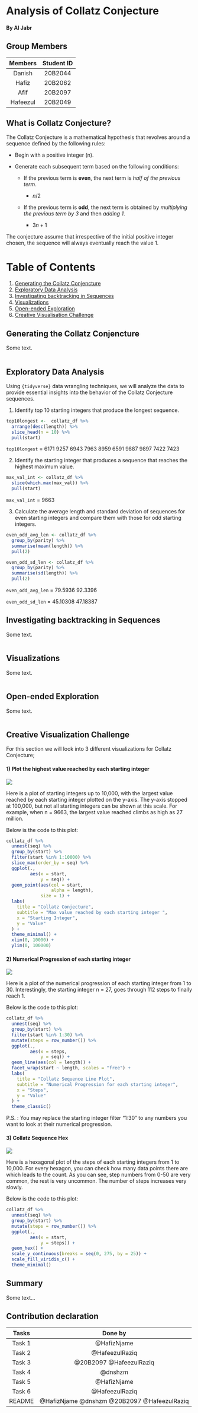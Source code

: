 Analysis of Collatz Conjecture
================

#### By Al Jabr

## Group Members

| Members  | Student ID |
|:--------:|:----------:|
|  Danish  |  20B2044   |
|  Hafiz   |  20B2062   |
|   Afif   |  20B2097   |
| Hafeezul |  20B2049   |

## What is Collatz Conjecture?

The Collatz Conjecture is a mathematical hypothesis that revolves around
a sequence defined by the following rules:

- Begin with a positive integer (n).

- Generate each subsequent term based on the following conditions:

  - If the previous term is **even**, the next term is *half of the
    previous term*.

    - $n/2$

  - If the previous term is **odd**, the next term is obtained by
    *multiplying the previous term by 3* and then *adding 1*.

    - $3n+1$

The conjecture assume that irrespective of the initial positive integer
chosen, the sequence will always eventually reach the value 1.

# Table of Contents

1.  [Generating the Collatz Conjencture](#task1)
2.  [Exploratory Data Analysis](#task2)
3.  [Investigating backtracking in Sequences](#task3)
4.  [Visualizations](#task4)
5.  [Open-ended Exploration](#task5)
6.  [Creative Visualisation Challenge](#task6)

## Generating the Collatz Conjencture

Some text.

``` sample
```

## Exploratory Data Analysis

Using `{tidyverse}` data wrangling techniques, we will analyze the data
to provide essential insights into the behavior of the Collatz
Conjecture sequences.

1)  Identify top 10 starting integers that produce the longest sequence.

``` r
top10longest <-  collatz_df %>%
  arrange(desc(length)) %>%
  slice_head(n = 10) %>%
  pull(start)
```

`top10longest` = 6171 9257 6943 7963 8959 6591 9887 9897 7422 7423

2)  Identify the starting integer that produces a sequence that reaches
    the highest maximum value.

``` r
max_val_int <- collatz_df %>%
  slice(which.max(max_val)) %>%
  pull(start)
```

`max_val_int` = 9663

3)  Calculate the average length and standard deviation of sequences for
    even starting integers and compare them with those for odd starting
    integers.

``` r
even_odd_avg_len <- collatz_df %>%
  group_by(parity) %>%
  summarise(mean(length)) %>%
  pull(2)

even_odd_sd_len <- collatz_df %>%
  group_by(parity) %>%
  summarise(sd(length)) %>%
  pull(2)
```

`even_odd_avg_len` = 79.5936 92.3396

`even_odd_sd_len` = 45.10308 47.18387

## Investigating backtracking in Sequences

Some text.

``` r
```

## Visualizations

Some text.

``` r
```

## Open-ended Exploration

Some text.

``` r
```

## Creative Visualization Challenge

For this section we will look into 3 different visualizations for
Collatz Conjecture;

#### 1) Plot the highest value reached by each starting integer

![](highest_value_reached_by_each_starting_integer.png)

Here is a plot of starting integers up to 10,000, with the largest value
reached by each starting integer plotted on the y-axis. The y-axis
stopped at 100,000, but not all starting integers can be shown at this
scale. For example, when n = 9663, the largest value reached climbs as
high as 27 million.

Below is the code to this plot:

``` r
collatz_df %>%
  unnest(seq) %>%
  group_by(start) %>%
  filter(start %in% 1:10000) %>%
  slice_max(order_by = seq) %>%
  ggplot(.,
         aes(x = start,
             y = seq)) +
  geom_point(aes(col = start,
                 alpha = length),
             size = 1) +
  labs(
    title = "Collatz Conjecture",
    subtitle = "Max value reached by each starting integer ",
    x = "Starting Integer",
    y = "Value"
  ) +
  theme_minimal() + 
  xlim(0, 10000) +
  ylim(0, 100000)
```

#### 2) Numerical Progression of each starting integer

![](numerical_progression_of_1_to_30.png)

Here is a plot of the numerical progression of each starting integer
from 1 to 30. Interestingly, the starting integer n = 27, goes through
112 steps to finally reach 1.

Below is the code to this plot:

``` r
collatz_df %>%
  unnest(seq) %>%
  group_by(start) %>%
  filter(start %in% 1:30) %>%
  mutate(steps = row_number()) %>%
  ggplot(.,
         aes(x = steps,
             y = seq)) +
  geom_line(aes(col = length)) +
  facet_wrap(start ~ length, scales = "free") +
  labs(
    title = "Collatz Sequence Line Plot",
    subtitle = "Numerical Progression for each starting integer",
    x = "Steps",
    y = "Value"
  ) +
  theme_classic()
```

P.S. : You may replace the starting integer filter “1:30” to any numbers
you want to look at their numerical progression.

#### 3) Collatz Sequence Hex

![](collatz_sequences_hex.png)

Here is a hexagonal plot of the steps of each starting integers from 1
to 10,000. For every hexagon, you can check how many data points there
are which leads to the count. As you can see, step numbers from 0-50 are
very common, the rest is very uncommon. The number of steps increases
very slowly.

Below is the code to this plot:

``` r
collatz_df %>%
  unnest(seq) %>%
  group_by(start) %>%
  mutate(steps = row_number()) %>%
  ggplot(.,
         aes(x = start,
             y = steps)) +
  geom_hex() +
  scale_y_continuous(breaks = seq(0, 275, by = 25)) +
  scale_fill_viridis_c() +
  theme_minimal()
```

## Summary

Some text…

## Contribution declaration

| Tasks  |                   Done by                   |
|:------:|:-------------------------------------------:|
| Task 1 |                 @HafizNjame                 |
| Task 2 |               @HafeezulRaziq                |
| Task 3 |           @20B2097 @HafeezulRaziq           |
| Task 4 |                   @dnshzm                   |
| Task 5 |                 @HafizNjame                 |
| Task 6 |               @HafeezulRaziq                |
| README | @HafizNjame @dnshzm @20B2097 @HafeezulRaziq |
